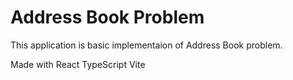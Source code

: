 # Address Book Problem 

This application is basic implementaion of Address Book problem.

Made with React TypeScript Vite
